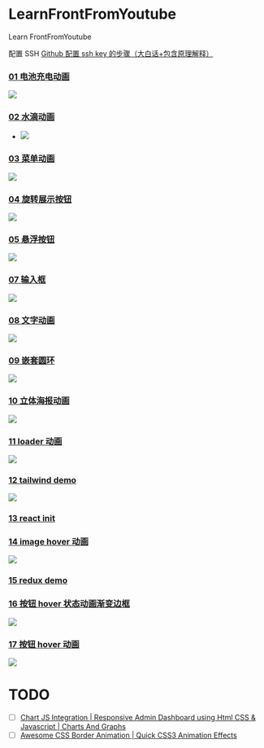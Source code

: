 # LearnFrontFromYoutube

Learn FrontFromYoutube

配置 SSH
[Github 配置 ssh key 的步骤（大白话+包含原理解释）](https://blog.csdn.net/weixin_42310154/article/details/118340458)

### [01 电池充电动画](01)

![](01/demo.gif)

### [02 水滴动画](02)

- ![](02/demo.gif)

### [03 菜单动画](03)

![](03/demo.gif)

### [04 旋转展示按钮](04)

![](04/demo.gif)

### [05 悬浮按钮](05)

![](05/demo.gif)

### [07 输入框](07)

![](07/demo.gif)

### [08 文字动画](08)

![](08/demo.gif)

### [09 嵌套圆环](09)

![](09/demo.jpg)

### [10 立体海报动画](10)

![](10/demo.gif)

### [11 loader 动画](11)

![](11/demo.gif)

### [12 tailwind demo](12)

![](12/demo.gif)

### [13 react init](13)

### [14 image hover 动画](14)

![](14/demo.gif)

### [15 redux demo](15)

### [16 按钮 hover 状态动画渐变边框](16)

![](16/demo.gif)

### [17 按钮 hover 动画](17)

![](17/demo.gif)

# TODO

- [ ] [Chart JS Integration | Responsive Admin Dashboard using Html CSS & Javascript | Charts And Graphs](https://www.youtube.com/watch?v=q3zc1ph5fvg&ab_channel=OnlineTutorials)
- [ ] [Awesome CSS Border Animation | Quick CSS3 Animation Effects](https://www.youtube.com/watch?v=LYgQXOV-x24&ab_channel=OnlineTutorials)
